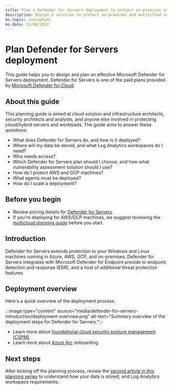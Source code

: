 ```yaml
---
title: Plan a Defender for Servers deployment to protect on-premises and multicloud servers
description: Design a solution to protect on-premises and multicloud servers with Defender for Servers 
ms.topic: conceptual
ms.date: 11/06/2022
---
```

# Plan Defender for Servers deployment

This guide helps you to design and plan an effective Microsoft Defender for Servers deployment. Defender for Servers is one of the paid plans provided by [Microsoft Defender for Cloud](defender-for-cloud-introduction.md).

## About this guide

This planning guide is aimed at cloud solution and infrastructure architects, security architects and analysts, and anyone else involved in protecting cloud/hybrid servers and workloads. The guide aims to answer these questions:

- What does Defender for Servers do, and how is it deployed?
- Where will my data be stored, and what Log Analytics workspaces do I need?
- Who needs access?
- Which Defender for Servers plan should I choose, and how what vulnerability assessment solution should I use?
- How do I protect AWS and GCP machines?
- What agents must be deployed?
- How do I scale a deployment?

## Before you begin

- Review pricing details for [Defender for Servers](https://azure.microsoft.com/pricing/details/defender-for-cloud/).
- If you're deploying for AWS/GCP machines, we suggest reviewing the [multicloud planning guide](plan-multicloud-security-get-started.md) before you start.

## Introduction

Defender for Servers extends protection to your Windows and Linux machines running in Azure, AWS, GCP, and on-premises. Defender for Servers integrates with Microsoft Defender for Endpoint provide to endpoint detection and response (EDR), and a host of additional threat protection features.

## Deployment overview

Here's a quick overview of the deployment process.

:::image type="content" source="media/defender-for-servers-introduction/deployment-overview.png" alt-text="Summary overview of the deployment steps for Defender for Servers.":::

- Learn more about [foundational cloud security posture management (CSPM)](concept-cloud-security-posture-management.md#defender-cspm-plan-options).
- Learn more about [Azure Arc](../azure-arc/index.yml) onboarding.


## Next steps

After kicking off the planning process, review the [second article in this planning series](plan-defender-for-servers-data-workspace.md) to understand how your data is stored, and Log Analytics workspace requirements.
